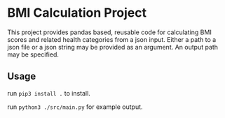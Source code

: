 # BMI Calculation Project

This project provides pandas based, reusable code 
for calculating BMI scores and related health categories 
from a json input. Either a path to a json file or a json 
string may be provided as an argument. An output path
may be specified.



## Usage

run `pip3 install .` to install.

run `python3 ./src/main.py` for example output.



